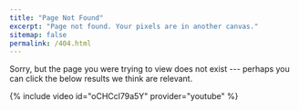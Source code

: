 ```yaml
---
title: "Page Not Found"
excerpt: "Page not found. Your pixels are in another canvas."
sitemap: false
permalink: /404.html
---
```


Sorry, but the page you were trying to view does not exist --- perhaps you can click the below results we think are relevant.


{% include video id="oCHCcl79a5Y" provider="youtube" %}